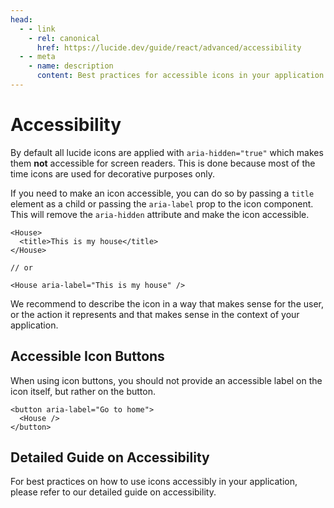```yaml
---
head:
  - - link
    - rel: canonical
      href: https://lucide.dev/guide/react/advanced/accessibility
  - - meta
    - name: description
      content: Best practices for accessible icons in your application.
---
```


<script setup>
import OverviewLink from '../../../.vitepress/theme/components/base/OverviewLink.vue'
</script>

# Accessibility

By default all lucide icons are applied with `aria-hidden="true"` which makes them **not** accessible for screen readers.
This is done because most of the time icons are used for decorative purposes only.

If you need to make an icon accessible, you can do so by passing a `title` element as a child or passing the `aria-label` prop to the icon component.
This will remove the `aria-hidden` attribute and make the icon accessible.

```tsx
<House>
  <title>This is my house</title>
</House>

// or

<House aria-label="This is my house" />
```

We recommend to describe the icon in a way that makes sense for the user, or the action it represents and that makes sense in the context of your application.

## Accessible Icon Buttons

When using icon buttons, you should not provide an accessible label on the icon itself, but rather on the button.

```tsx
<button aria-label="Go to home">
  <House />
</button>
```

## Detailed Guide on Accessibility

For best practices on how to use icons accessibly in your application, please refer to our detailed guide on accessibility.

<OverviewLink href="/guide/accessibility" title="Accessible Icons" desc="Best practices for accessible icons in your application."/>
